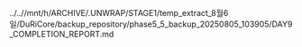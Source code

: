 ../..//mnt/h/ARCHIVE/.UNWRAP/STAGE1/temp_extract_8월6일/DuRiCore/backup_repository/phase5_5_backup_20250805_103905/DAY9_COMPLETION_REPORT.md